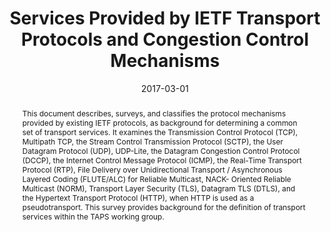 ---
title: Services Provided by IETF Transport Protocols and Congestion Control Mechanisms
authors:
  - G. Fairhurst
  - B. Trammell
  - M. Kühlewind
publication: Informational Request for Comments 8095
publication_short: RFC 8095
date: 2017-03-01
image: 
image_preview: 
math: false
selected: true

short_abstract: >
    A survey of protocol mechanisms provided by transport protocols standardized
    by the IETF, as the basis for the decomposition of transports into transport
    services; also suitable as an introduction to the diversity of transport
    protocols deployed in the Internet. Covers TCP, MP-TCP, SCTP, UDP, UDP-Lite,
    DCCP, ICMP, RTP, FLUTE?ALC, NORM, as well as TLS, DTLS, and HTTP when used
    as pseudotransports.

abstract: > 
   This document describes, surveys, and classifies the protocol
   mechanisms provided by existing IETF protocols, as background for
   determining a common set of transport services.  It examines the
   Transmission Control Protocol (TCP), Multipath TCP, the Stream
   Control Transmission Protocol (SCTP), the User Datagram Protocol
   (UDP), UDP-Lite, the Datagram Congestion Control Protocol (DCCP), the
   Internet Control Message Protocol (ICMP), the Real-Time Transport
   Protocol (RTP), File Delivery over Unidirectional Transport /
   Asynchronous Layered Coding (FLUTE/ALC) for Reliable Multicast, NACK-
   Oriented Reliable Multicast (NORM), Transport Layer Security (TLS),
   Datagram TLS (DTLS), and the Hypertext Transport Protocol (HTTP),
   when HTTP is used as a pseudotransport.  This survey provides
   background for the definition of transport services within the TAPS
   working group.

url_pdf: http://tools.ietf.org/pdf/rfc8095
url_custom:
    -
        name: IETF
        url: http://datatracker.ietf.org/doc/rfc8095
---
